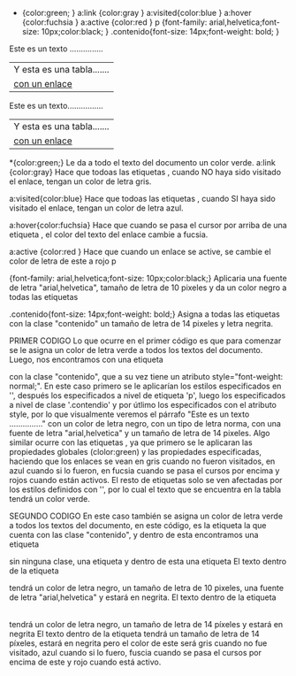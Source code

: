 * {color:green; }
a:link {color:gray }
a:visited{color:blue }
a:hover {color:fuchsia }
a:active {color:red }
p {font-family: arial,helvetica;font-size: 10px;color:black; }
.contenido{font-size: 14px;font-weight: bold; }

<body>
<p class="contenido" style="font-weight: normal;">
Este es un texto ...............</p>
<table>
<tr>
<td>Y esta es una tabla.......</td>
</tr>
<tr>
<td><a href="http://www.google.com.ar">con un
enlace</a></td>
</tr>
</table>
</body>


<body class="contenido">
<p> Este es un texto................</p>
<table>
<tr>
<td>Y esta es una tabla.......</td>
</tr>
<tr>
<td><a href="http://www.google.com.ar">con 
un enlace</a></td>
</tr>
</table>
</body>

*{color:green;} Le da a todo el texto del documento un color verde. a:link {color:gray} Hace que todoas las etiquetas <a>, cuando NO haya sido visitado el enlace, tengan un color de letra gris. 

a:visited{color:blue} Hace que todoas las etiquetas <a>, cuando SI haya sido visitado el enlace, tengan un color de letra azul.

 a:hover{color:fuchsia} Hace que cuando se pasa el cursor por arriba de una etiqueta <a>, el color del texto del enlace cambie a fucsia.
 
a:active {color:red } Hace que cuando un enlace se active, se cambie el color de letra de este a rojo p

{font-family: arial,helvetica;font-size: 10px;color:black;} Aplicaria una fuente de letra "arial,helvetica", tamaño de letra de 10 pixeles y da un color negro a todas las etiquetas <p> .contenido{font-size: 14px;font-weight: bold;} Asigna a todas las etiquetas con la clase "contenido" un tamaño de letra de 14 pixeles y letra negrita.

PRIMER CODIGO 
Lo que ocurre en el primer código es que para comenzar se le asigna un color de letra verde a todos los 
textos del documento. Luego, nos encontramos con una etiqueta <p> con la clase "contenido", que a su vez
tiene un atributo style="font-weight: normal;". En este caso primero se le aplicarían los estilos especificados en '', después los especificados a nivel de etiqueta 'p', luego los especificados a nivel 
de clase '.contendio' y por útlimo los especificados con el atributo style, por lo que visualmente veremos 
el párrafo "Este es un texto ..............." con un color de letra negro, con un tipo de letra norma, 
con una fuente de letra "arial,helvetica" y un tamaño de letra de 14 pixeles. Algo similar ocurre con las etiquetas <a>, ya que primero se le aplicaran las propiedades globales (clolor:green) y las propiedades especificadas, haciendo que los enlaces se vean en gris cuando no fueron visitados, en azul cuando si lo fueron, en fucsia cuando se pasa el cursos por encima y rojos cuando están activos. El resto de etiquetas solo se ven afectadas por los estilos definidos con '', por lo cual el texto que se encuentra en la tabla tendrá un color verde.

SEGUNDO CODIGO 
En este caso también se asigna un color de letra verde a todos los textos del documento, en este código, es la etiqueta <body> la que cuenta con las clase "contenido", y dentro de esta encontramos una etiqueta <p> sin ninguna clase, una etiqueta <table> y dentro de esta una etiqueta <a> El texto dentro de la etiqueta <p> tendrá un color de letra negro, un tamaño de letra de 10 pixeles, una fuente de letra "arial,helvetica" y estará en negrita. El texto dentro de la etiqueta <table> tendrá un color de letra negro, un tamaño de letra de 14 píxeles y estará en negrita El texto dentro de la etiqueta <a> tendrá un tamaño de letra de 14 píxeles, estará en negrita pero el color de este será gris cuando no fue visitado, azul cuando si lo fuero, fuscia cuando se pasa el cursos por encima de este y rojo cuando está activo.